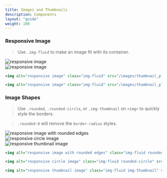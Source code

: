 ```yaml
---
title: Images and Thumbnails
description: Components
layout: "guide"
weight: 100
---
```


<article id="1">

### Responsive Image

> Use `.img-fluid` to make an image fit with its container.

<div class="row">
	<div class="col-6 col-sm-3">
		<img alt="responsive image" class="img-fluid" src="/images/thumbnail_placeholder.gif">
	</div>
	<div class="col-3 col-sm-2">
		<img alt="responsive image" class="img-fluid" src="/images/thumbnail_placeholder.gif">
	</div>
</div>

```xml
<img alt="responsive image" class="img-fluid" src="/images/thumbnail_placeholder.gif">

<img alt="responsive image" class="img-fluid" src="/images/thumbnail_placeholder.gif">
```

</article>

<article id="2">

### Image Shapes

> Use `.rounded`, `.rounded-circle`, or `.img-thumbnail` on ````<img>```` to quickly style the borders.

> `.rounded-0` will remove the `border-radius` styles.

<div class="row">
	<div class="col-4">
		<img alt="responsive image with rounded edges" class="img-fluid rounded" src="/images/thumbnail_placeholder.gif">
	</div>
	<div class="col-4">
		<img alt="responsive circle image" class="img-fluid rounded-circle" src="/images/thumbnail_placeholder.gif">
	</div>
	<div class="col-4">
		<img alt="responsive thumbnail image" class="img-fluid img-thumbnail" src="/images/thumbnail_placeholder.gif">
	</div>
</div>

```xml
<img alt="responsive image with rounded edges" class="img-fluid rounded" src="/images/thumbnail_placeholder.gif">

<img alt="responsive circle image" class="img-fluid rounded-circle" src="/images/thumbnail_placeholder.gif">

<img alt="responsive thumbnail image" class="img-fluid img-thumbnail" src="/images/thumbnail_placeholder.gif">
```

</article>
